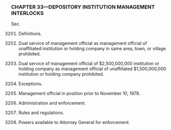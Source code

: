 ### **CHAPTER 33—DEPOSITORY INSTITUTION MANAGEMENT INTERLOCKS** ###

Sec.

3201. Definitions.

3202. Dual service of management official as management official of unaffiliated institution or holding company in same area, town, or village prohibited.

3203. Dual service of management official of $2,500,000,000 institution or holding company as management official of unaffiliated $1,500,000,000 institution or holding company prohibited.

3204. Exceptions.

3205. Management official in position prior to November 10, 1978.

3206. Administration and enforcement.

3207. Rules and regulations.

3208. Powers available to Attorney General for enforcement.